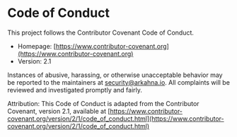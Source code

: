 # Code of Conduct

This project follows the Contributor Covenant Code of Conduct.

- Homepage: [https://www.contributor-covenant.org](https://www.contributor-covenant.org)
- Version: 2.1

Instances of abusive, harassing, or otherwise unacceptable behavior may be reported to the maintainers at [security@arkahna.io](mailto:security@arkahna.io). All complaints will be reviewed and investigated promptly and fairly.

Attribution: This Code of Conduct is adapted from the Contributor Covenant, version 2.1, available at [https://www.contributor-covenant.org/version/2/1/code_of_conduct.html](https://www.contributor-covenant.org/version/2/1/code_of_conduct.html)
